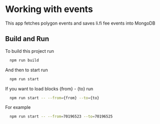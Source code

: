 # Working with events

This app fetches polygon events and saves li.fi fee events into MongoDB

## Build and Run

To build this project run
```bash
  npm run build
```

And then to start run
```bash
  npm run start
```

If you want to load blocks {from} - {to} run
```bash
  npm run start -- --from={from} --to={to} 
```

For example
```bash
  npm run start -- --from=70196523 --to=70196525
```